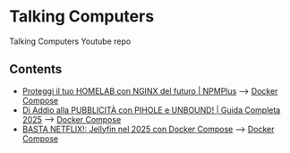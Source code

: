 # Talking Computers

Talking Computers Youtube repo

## Contents

- [Proteggi il tuo HOMELAB con NGINX del futuro | NPMPlus](https://youtu.be/RQScl14TpBk) --> [Docker Compose](docker-compose/npmplus/compose.yml)
- [Dì Addio alla PUBBLICITÀ con PIHOLE e UNBOUND! | Guida Completa 2025](https://youtu.be/dIcAJZD59IY) --> [Docker Compose](docker-compose/pihole/compose.yml)
- [BASTA NETFLIX!: Jellyfin nel 2025 con Docker Compose](https://youtu.be/pZDaDyozVnA) --> [Docker Compose](docker-compose/jellyfin/compose.yml)
